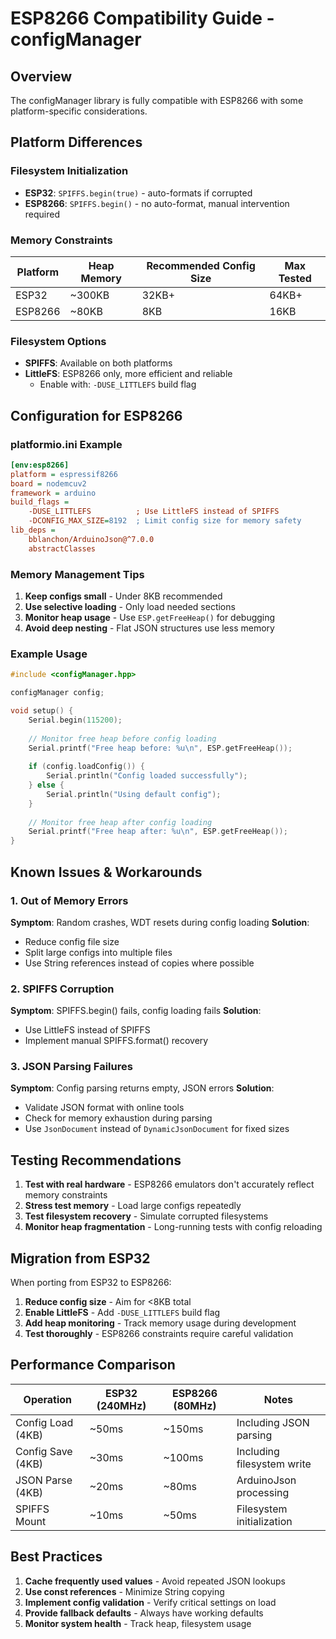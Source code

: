 # ESP8266 Compatibility Guide - configManager

## Overview
The configManager library is fully compatible with ESP8266 with some platform-specific considerations.

## Platform Differences

### Filesystem Initialization
- **ESP32**: `SPIFFS.begin(true)` - auto-formats if corrupted
- **ESP8266**: `SPIFFS.begin()` - no auto-format, manual intervention required

### Memory Constraints
| Platform | Heap Memory | Recommended Config Size | Max Tested |
|----------|-------------|------------------------|------------|
| ESP32    | ~300KB      | 32KB+                  | 64KB+      |
| ESP8266  | ~80KB       | 8KB                    | 16KB       |

### Filesystem Options
- **SPIFFS**: Available on both platforms
- **LittleFS**: ESP8266 only, more efficient and reliable
  - Enable with: `-DUSE_LITTLEFS` build flag

## Configuration for ESP8266

### platformio.ini Example
```ini
[env:esp8266]
platform = espressif8266
board = nodemcuv2
framework = arduino
build_flags = 
    -DUSE_LITTLEFS          ; Use LittleFS instead of SPIFFS
    -DCONFIG_MAX_SIZE=8192  ; Limit config size for memory safety
lib_deps = 
    bblanchon/ArduinoJson@^7.0.0
    abstractClasses
```

### Memory Management Tips
1. **Keep configs small** - Under 8KB recommended
2. **Use selective loading** - Only load needed sections
3. **Monitor heap usage** - Use `ESP.getFreeHeap()` for debugging
4. **Avoid deep nesting** - Flat JSON structures use less memory

### Example Usage
```cpp
#include <configManager.hpp>

configManager config;

void setup() {
    Serial.begin(115200);
    
    // Monitor free heap before config loading
    Serial.printf("Free heap before: %u\n", ESP.getFreeHeap());
    
    if (config.loadConfig()) {
        Serial.println("Config loaded successfully");
    } else {
        Serial.println("Using default config");
    }
    
    // Monitor free heap after config loading
    Serial.printf("Free heap after: %u\n", ESP.getFreeHeap());
}
```

## Known Issues & Workarounds

### 1. Out of Memory Errors
**Symptom**: Random crashes, WDT resets during config loading
**Solution**: 
- Reduce config file size
- Split large configs into multiple files
- Use String references instead of copies where possible

### 2. SPIFFS Corruption
**Symptom**: SPIFFS.begin() fails, config loading fails
**Solution**: 
- Use LittleFS instead of SPIFFS
- Implement manual SPIFFS.format() recovery

### 3. JSON Parsing Failures
**Symptom**: Config parsing returns empty, JSON errors
**Solution**:
- Validate JSON format with online tools
- Check for memory exhaustion during parsing
- Use `JsonDocument` instead of `DynamicJsonDocument` for fixed sizes

## Testing Recommendations

1. **Test with real hardware** - ESP8266 emulators don't accurately reflect memory constraints
2. **Stress test memory** - Load large configs repeatedly
3. **Test filesystem recovery** - Simulate corrupted filesystems
4. **Monitor heap fragmentation** - Long-running tests with config reloading

## Migration from ESP32

When porting from ESP32 to ESP8266:

1. **Reduce config size** - Aim for <8KB total
2. **Enable LittleFS** - Add `-DUSE_LITTLEFS` build flag
3. **Add heap monitoring** - Track memory usage during development
4. **Test thoroughly** - ESP8266 constraints require careful validation

## Performance Comparison

| Operation | ESP32 (240MHz) | ESP8266 (80MHz) | Notes |
|-----------|----------------|-----------------|-------|
| Config Load (4KB) | ~50ms | ~150ms | Including JSON parsing |
| Config Save (4KB) | ~30ms | ~100ms | Including filesystem write |
| JSON Parse (4KB) | ~20ms | ~80ms | ArduinoJson processing |
| SPIFFS Mount | ~10ms | ~50ms | Filesystem initialization |

## Best Practices

1. **Cache frequently used values** - Avoid repeated JSON lookups
2. **Use const references** - Minimize String copying
3. **Implement config validation** - Verify critical settings on load
4. **Provide fallback defaults** - Always have working defaults
5. **Monitor system health** - Track heap, filesystem usage
